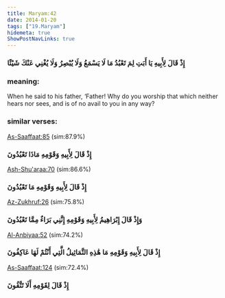 ```yaml
---
title: Maryam:42
date: 2014-01-20
tags: ["19.Maryam"]
hidemeta: true 
ShowPostNavLinks: true 
---
```

### إِذْ قَالَ لِأَبِيهِ يَا أَبَتِ لِمَ تَعْبُدُ مَا لَا يَسْمَعُ وَلَا يُبْصِرُ وَلَا يُغْنِي عَنْكَ شَيْئًا
### meaning: 
When he said to his father, ‘Father! Why do you worship that which neither hears nor sees, and is of no avail to you in any way?
### similar verses: 

[As-Saaffaat:85](/37/85) (sim:87.9%)

### إِذْ قَالَ لِأَبِيهِ وَقَوْمِهِ مَاذَا تَعْبُدُونَ

[Ash-Shu'araa:70](/26/70) (sim:86.6%)

### إِذْ قَالَ لِأَبِيهِ وَقَوْمِهِ مَا تَعْبُدُونَ

[Az-Zukhruf:26](/43/26) (sim:75.8%)

### وَإِذْ قَالَ إِبْرَاهِيمُ لِأَبِيهِ وَقَوْمِهِ إِنَّنِي بَرَاءٌ مِمَّا تَعْبُدُونَ

[Al-Anbiyaa:52](/21/52) (sim:74.2%)

### إِذْ قَالَ لِأَبِيهِ وَقَوْمِهِ مَا هَٰذِهِ التَّمَاثِيلُ الَّتِي أَنْتُمْ لَهَا عَاكِفُونَ

[As-Saaffaat:124](/37/124) (sim:72.4%)

### إِذْ قَالَ لِقَوْمِهِ أَلَا تَتَّقُونَ
